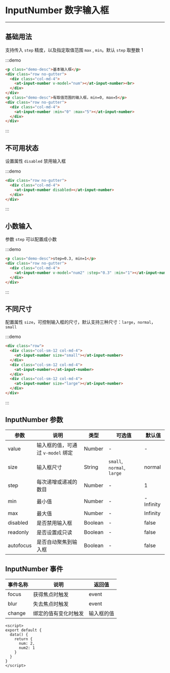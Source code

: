 
# InputNumber 数字输入框

----

## 基础用法

支持传入 `step` 精度，以及指定取值范围 `max` , `min`。默认 `step` 取整数 1

:::demo
```html
<p class="demo-desc">基本输入框</p>
<div class="row no-gutter">
  <div class="col-md-4">
    <at-input-number v-model="num"></at-input-number><br>
  </div>
</div>
<p class="demo-desc">有取值范围的输入框，min=0, max=5</p>
<div class="row no-gutter">
  <div class="col-md-4">
    <at-input-number :min="0" :max="5"></at-input-number>
  </div>
</div>
```
:::

## 不可用状态

设置属性 `disabled` 禁用输入框

:::demo
```html
<div class="row no-gutter">
  <div class="col-md-4">
    <at-input-number disabled></at-input-number>
  </div>
</div>
```
:::

## 小数输入

参数 `step` 可以配置成小数

:::demo
```html
<p class="demo-desc">step=0.3, min=1</p>
<div class="row no-gutter">
  <div class="col-md-4">
    <at-input-number v-model="num2" :step="0.3" :min="1"></at-input-number>
  </div>
</div>
```
:::

## 不同尺寸

配置属性 `size`，可控制输入框的尺寸，默认支持三种尺寸：`large`，`normal`，`small`

:::demo
```html
<div class="row">
  <div class="col-sm-12 col-md-4">
    <at-input-number size="small"></at-input-number>
  </div>
  <div class="col-sm-12 col-md-4">
    <at-input-number></at-input-number>
  </div>
  <div class="col-sm-12 col-md-4">
    <at-input-number size="large"></at-input-number>
  </div>
</div>
```
:::

## InputNumber 参数

| 参数      | 说明          | 类型      | 可选值                           | 默认值  |
|---------- |-------------- |---------- |--------------------------------  |-------- |
| value | 输入框的值，可通过 `v-model` 绑定 | Number | - | - |
| size | 输入框尺寸 | String | `small`, `normal`, `large` | normal |
| step | 每次递增或递减的数目 | Number | - | 1 |
| min | 最小值 | Number | - | -Infinity |
| max | 最大值 | Number | - | Infinity |
| disabled | 是否禁用输入框 | Boolean | - | false |
| readonly | 是否设置成只读 | Boolean | - | false |
| autofocus | 是否自动聚焦到输入框 | Boolean | - | false |

## InputNumber 事件

| 事件名称      | 说明          | 返回值  |
|---------- |-------------- |---------- |
| focus | 获得焦点时触发 | event |
| blur | 失去焦点时触发 | event |
| change | 绑定的值有变化时触发 | 输入框的值 |

```
<script>
export default {
  data() {
    return {
      num: 2,
      num2: 1
    }
  }
}
</script>
```
